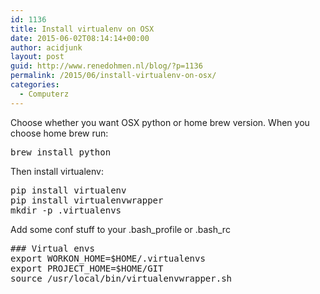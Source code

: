 ```yaml
---
id: 1136
title: Install virtualenv on OSX
date: 2015-06-02T08:14:14+00:00
author: acidjunk
layout: post
guid: http://www.renedohmen.nl/blog/?p=1136
permalink: /2015/06/install-virtualenv-on-osx/
categories:
  - Computerz
---
```

Choose whether you want OSX python or home brew version. When you choose home brew run:

<pre>brew install python</pre>

Then install virtualenv:

<pre>pip install virtualenv
pip install virtualenvwrapper
mkdir -p .virtualenvs</pre>

Add some conf stuff to your .bash\_profile or .bash\_rc

<pre>### Virtual envs
export WORKON_HOME=$HOME/.virtualenvs
export PROJECT_HOME=$HOME/GIT
source /usr/local/bin/virtualenvwrapper.sh
</pre>